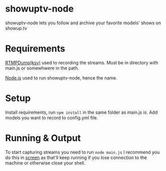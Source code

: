 showuptv-node
=============
showuptv-node lets you follow and archive your favorite models' shows on showup.tv

Requirements
============
[RTMPDump(ksv)](https://github.com/BurntSushi/rtmpdump-ksv) used to recording the streams. Must be in directory with main.js or somewhwere in the path.

[Node.js](https://nodejs.org/download/) used to run showuptv-node, hence the name.

Setup
=====
Install requirements, run `npm install` in the same folder as main.js is. Add models you want to record to config.yml file.

Running & Output
================
To start capturing streams you need to run `node main.js` I recommend you do this in [screen](https://www.gnu.org/software/screen/) as that'll keep running if you lose connection to the machine or otherwise close your shell.
